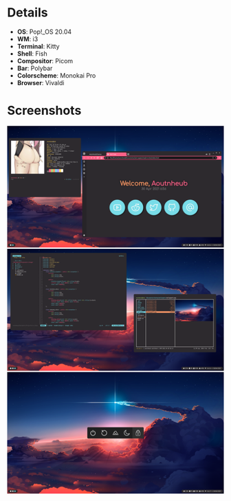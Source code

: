 # Details
- **OS**: Pop!_OS 20.04
- **WM**: i3
- **Terminal**: Kitty
- **Shell**: Fish
- **Compositor**: Picom
- **Bar**: Polybar
- **Colorscheme**: Monokai Pro
- **Browser**: Vivaldi

# Screenshots
![Screenshots](screenshots/screenshot1.png)
![Screenshots](screenshots/screenshot2.png)
![Screenshots](screenshots/screenshot3.png)

